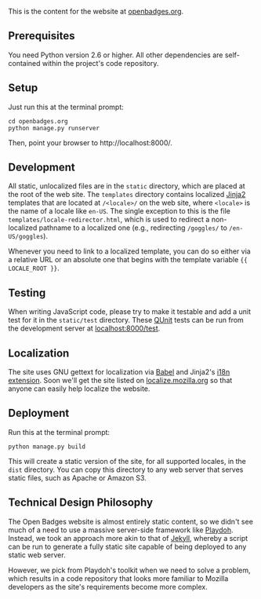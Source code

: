 This is the content for the website at [openbadges.org][].

  [openbadges.org]: http://openbadges.org

## Prerequisites

You need Python version 2.6 or higher. All other dependencies are
self-contained within the project's code repository.

## Setup

Just run this at the terminal prompt:

    cd openbadges.org
    python manage.py runserver

Then, point your browser to http://localhost:8000/.

## Development

All static, unlocalized files are in the `static` directory, which are
placed at the root of the web site. The `templates` directory
contains localized [Jinja2][] templates that are located at `/<locale>/` on
the web site, where `<locale>` is the name of a locale like `en-US`. The
single exception to this is the file `templates/locale-redirector.html`,
which is used to redirect a non-localized pathname to a localized one (e.g.,
redirecting `/goggles/` to `/en-US/goggles`).

Whenever you need to link to a localized template, you can do so either via
a relative URL or an absolute one that begins with the template variable
`{{ LOCALE_ROOT }}`.

  [Jinja2]: http://jinja.pocoo.org/

## Testing

When writing JavaScript code, please try to make it testable and add
a unit test for it in the `static/test` directory. These [QUnit][]
tests can be run from the development server at  [localhost:8000/test][].

  [QUnit]: http://docs.jquery.com/Qunit
  [localhost:8000/test]: http://localhost:8000/test/

## Localization

The site uses GNU gettext for localization via [Babel][] and Jinja2's
[i18n extension][]. Soon we'll get the site listed on
[localize.mozilla.org][] so that anyone can easily help localize
the website.

  [Babel]: http://babel.edgewall.org/
  [i18n extension]: http://jinja.pocoo.org/docs/templates/#extensions
  [localize.mozilla.org]: https://localize.mozilla.org

## Deployment

Run this at the terminal prompt:

    python manage.py build
    
This will create a static version of the site, for all supported locales, in 
the `dist` directory. You can copy this directory to any web server that 
serves static files, such as Apache or Amazon S3.

## Technical Design Philosophy

The Open Badges website is almost entirely static content, so we didn't see
much of a need to use a massive server-side framework like [Playdoh][].
Instead, we took an approach more akin to that of [Jekyll][], whereby
a script can be run to generate a fully static site capable of being
deployed to any static web server.

However, we pick from Playdoh's toolkit when we need to solve a problem, which
results in a code repository that looks more familiar to Mozilla developers as
the site's requirements become more complex.

  [Playdoh]: https://github.com/mozilla/playdoh
  [Jekyll]: https://github.com/mojombo/jekyll/wiki
